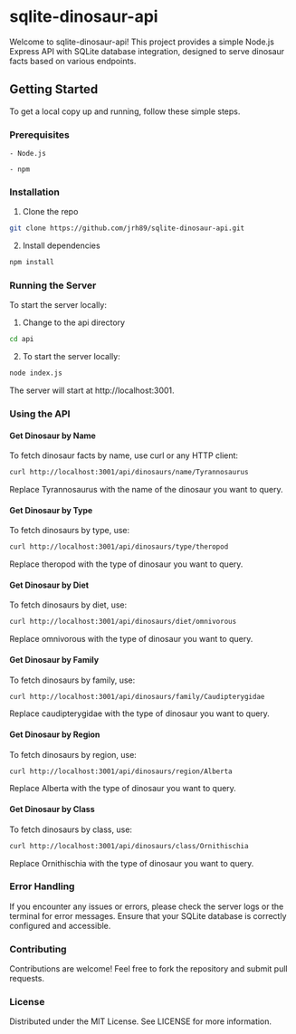 # sqlite-dinosaur-api

Welcome to sqlite-dinosaur-api! This project provides a simple Node.js Express API with SQLite database integration, designed to serve dinosaur facts based on various endpoints.

## Getting Started

To get a local copy up and running, follow these simple steps.

### Prerequisites

    - Node.js

    - npm

### Installation

1. Clone the repo

```bash
git clone https://github.com/jrh89/sqlite-dinosaur-api.git
```

2. Install dependencies

```bash
npm install
```

### Running the Server

To start the server locally:

1. Change to the api directory

```bash
cd api
```

2. To start the server locally:

```bash
node index.js
```

The server will start at http://localhost:3001.

### Using the API

#### Get Dinosaur by Name

To fetch dinosaur facts by name, use curl or any HTTP client:


```bash
curl http://localhost:3001/api/dinosaurs/name/Tyrannosaurus
```

Replace Tyrannosaurus with the name of the dinosaur you want to query.

#### Get Dinosaur by Type

To fetch dinosaurs by type, use:

```bash
curl http://localhost:3001/api/dinosaurs/type/theropod
```

Replace theropod with the type of dinosaur you want to query.

#### Get Dinosaur by Diet

To fetch dinosaurs by diet, use:

```bash
curl http://localhost:3001/api/dinosaurs/diet/omnivorous
```

Replace omnivorous with the type of dinosaur you want to query.

#### Get Dinosaur by Family

To fetch dinosaurs by family, use:

```bash
curl http://localhost:3001/api/dinosaurs/family/Caudipterygidae
```

Replace caudipterygidae with the type of dinosaur you want to query.

#### Get Dinosaur by Region

To fetch dinosaurs by region, use:

```bash
curl http://localhost:3001/api/dinosaurs/region/Alberta
```

Replace Alberta with the type of dinosaur you want to query.

#### Get Dinosaur by Class

To fetch dinosaurs by class, use:

```bash
curl http://localhost:3001/api/dinosaurs/class/Ornithischia
```

Replace Ornithischia with the type of dinosaur you want to query.


### Error Handling

If you encounter any issues or errors, please check the server logs or the terminal for error messages. Ensure that your SQLite database is correctly configured and accessible.

### Contributing

Contributions are welcome! Feel free to fork the repository and submit pull requests.

### License

Distributed under the MIT License. See LICENSE for more information.
